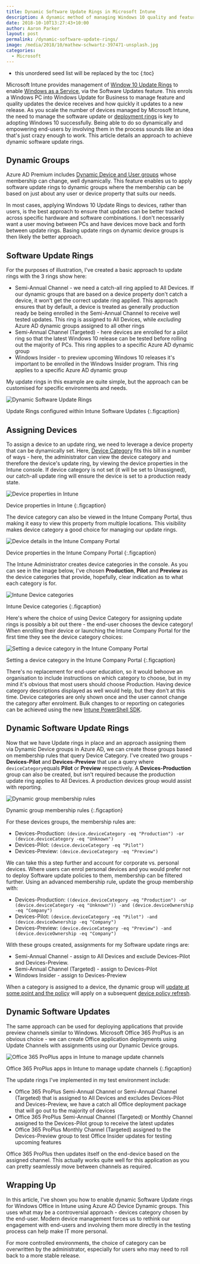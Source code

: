 ```yaml
---
title: Dynamic Software Update Rings in Microsoft Intune
description: A dynamic method of managing Windows 10 quality and feature update rings.
date: 2018-10-10T13:27:43+10:00
author: Aaron Parker
layout: post
permalink: /dynamic-software-update-rings/
image: /media/2018/10/mathew-schwartz-397471-unsplash.jpg
categories:
  - Microsoft
---
```

* this unordered seed list will be replaced by the toc
{:toc}

Microsoft Intune provides management of [Window 10 Update Rings](https://docs.microsoft.com/en-us/intune/windows-update-for-business-configure) to enable [Windows as a Service](https://docs.microsoft.com/en-us/windows/deployment/update/waas-overview#servicing-channels), via the Software Updates feature. This enrols a Windows PC into Windows Update for Business to manage feature and quality updates the device receives and how quickly it updates to a new release. As you scale the number of devices managed by Microsoft Intune, the need to manage the software update or [deployment rings](https://blog.juriba.com/windows-10-deployment-rings) is key to adopting Windows 10 successfully. Being able to do so dynamically and empowering end-users by involving them in the process sounds like an idea that's just crazy enough to work. This article details an approach to achieve dynamic software update rings.

## Dynamic Groups

Azure AD Premium includes [Dynamic Device and User groups](https://docs.microsoft.com/en-us/azure/active-directory/users-groups-roles/groups-create-rule) whose membership can change, well dynamically. This feature enables us to apply software update rings to dynamic groups where the membership can be based on just about any user or device property that suits our needs.

In most cases, applying Windows 10 Update Rings to devices, rather than users, is the best approach to ensure that updates can be better tracked across specific hardware and software combinations. I don't necessarily want a user moving between PCs and have devices move back and forth between update rings. Basing update rings on dynamic device groups is then likely the better approach.

## Software Update Rings

For the purposes of illustration, I've created a basic approach to update rings with the 3 rings show here:

* Semi-Annual Channel - we need a catch-all ring applied to All Devices. If our dynamic groups that are based on a device property don't catch a device, it won't get the correct update ring applied. This approach ensures that by default, a device is treated as generally production ready be being enrolled in the Semi-Annual Channel to receive well tested updates. This ring is assigned to All Devices, while _excluding_ Azure AD dynamic groups assigned to all other rings
* Semi-Annual Channel (Targeted) - here devices are enrolled for a pilot ring so that the latest Windows 10 release can be tested before rolling out the majority of PCs. This ring applies to a specific Azure AD dynamic group
* Windows Insider - to preview upcoming Windows 10 releases it's important to be enrolled in the Windows Insider program. This ring applies to a specific Azure AD dynamic group

My update rings in this example are quite simple, but the approach can be customised for specific environments and needs.

![Dynamic Software Update Rings]({{site.baseurl}}/media/2018/10/SoftwareUpdateRings.png)

Update Rings configured within Intune Software Updates
{:.figcaption}

## Assigning Devices

To assign a device to an update ring, we need to leverage a device property that can be dynamically set. Here, [Device Category](https://docs.microsoft.com/en-us/intune/device-group-mapping) fits this bill in a number of ways - here, the administrator can view the device category and therefore the device's update ring, by viewing the device properties in the Intune console. If device category is not set (it will be set to Unassigned), our catch-all update ring will ensure the device is set to a production ready state.

![Device properties in Intune]({{site.baseurl}}/media/2018/10/IntuneDeviceProperties.png)

Device properties in Intune
{:.figcaption}

The device category can also be viewed in the Intune Company Portal, thus making it easy to view this property from multiple locations. This visibility makes device category a good choice for managing our update rings.

![Device details in the Intune Company Portal]({{site.baseurl}}/media/2018/10/IntuneCompanyPortalDeviceDetails.png)

Device properties in the Intune Company Portal
{:.figcaption}

The Intune Administrator creates device categories in the console. As you can see in the image below, I've chosen **Production**, **Pilot** and **Preview** as the device categories that provide, hopefully, clear indication as to what each category is for.

![Intune Device categories]({{site.baseurl}}/media/2018/10/IntuneDevcecategories.png)

Intune Device categories
{:.figcaption}

Here's where the choice of using Device Category for assigning update rings is possibly a bit out there - the end-user chooses the device category! When enrolling their device or launching the Intune Company Portal for the first time they see the device category choices:

![Setting a device category in the Intune Company Portal]({{site.baseurl}}/media/2018/10/IntuneCompanyPortalDeviceCategory.png)

Setting a device category in the Intune Company Portal
{:.figcaption}

There's no replacement for end-user education, so it would behoove an organisation to include instructions on which category to choose, but in my mind it's obvious that most users should choose Production. Having device category descriptions displayed as well would help, but they don't at this time. Device categories are only shown once and the user cannot change the category after enrolment. Bulk changes to or reporting on categories can be achieved using the new [Intune PowerShell SDK](https://github.com/Microsoft/Intune-PowerShell-SDK).

## Dynamic Software Update Rings

Now that we have Update rings in place and an approach assigning them via Dynamic Device groups in Azure AD, we can create those groups based on membership rules that query Device Category. I've created two groups - **Devices-Pilot** and **Devices-Preview** that use a query where `deviceCategory`equals **Pilot** or **Preview** respectively. A **Devices-Production** group can also be created, but isn't required because the production update ring applies to All Devices. A production devices group would assist with reporting.

![Dynamic group membership rules]({{site.baseurl}}/media/2018/10/DynamicGroupRule.png)

Dynamic group membership rules
{:.figcaption}

For these devices groups, the membership rules are:

* Devices-Production: `(device.deviceCategory -eq "Production") -or (device.deviceCategory -eq "Unknown")`
* Devices-Pilot: `(device.deviceCategory -eq "Pilot")`
* Devices-Preview: `(device.deviceCategory -eq "Preview")`

We can take this a step further and account for corporate vs. personal devices. Where users can enrol personal devices and you would prefer not to deploy Software update policies to them, membership can be filtered further. Using an advanced membership rule, update the group membership with:

* Devices-Production: `((device.deviceCategory -eq "Production") -or (device.deviceCategory -eq "Unknown")) -and (device.deviceOwnership -eq "Company")`
* Devices-Pilot: `(device.deviceCategory -eq "Pilot") -and (device.deviceOwnership -eq "Company")`
* Devices-Preview: `(device.deviceCategory -eq "Preview") -and (device.deviceOwnership -eq "Company")`

With these groups created, assignments for my Software update rings are:

* Semi-Annual Channel - assign to All Devices and exclude Devices-Pilot and Devices-Preview.
* Semi-Annual Channel (Targeted) - assign to Devices-Pilot
* Windows Insider - assign to Devices-Preview

When a category is assigned to a device, the dynamic group will [update at some point and the policy](https://docs.microsoft.com/en-us/azure/active-directory/users-groups-roles/groups-troubleshooting) will apply on a subsequent [device policy refresh](https://docs.microsoft.com/en-au/intune/manage-settings-and-features-on-your-devices-with-microsoft-intune-policies).

## Dynamic Software Updates

The same approach can be used for deploying applications that provide preview channels similar to Windows. Microsoft Office 365 ProPlus is an obvious choice - we can create Office application deployments using Update Channels with assignments using our Dynamic Device groups.

![Office 365 ProPlus apps in Intune to manage update channels]({{site.baseurl}}/media/2018/10/Office365ProPlus.png)

Office 365 ProPlus apps in Intune to manage update channels
{:.figcaption}

The update rings I've implemented in my test environment include:

* Office 365 ProPlus Semi-Annual Channel or Semi-Annual Channel (Targeted) that is assigned to All Devices and excludes Devices-Pilot and Devices-Preview, we have a catch all Office deployment package that will go out to the majority of devices
* Office 365 ProPlus Semi-Annual Channel (Targeted) or Monthly Channel assigned to the Devices-Pilot group to receive the latest updates
* Office 365 ProPlus Monthly Channel (Targeted) assigned to the Devices-Preview group to test Office Insider updates for testing upcoming features

Office 365 ProPlus then updates itself on the end-device based on the assigned channel. This actually works quite well for this application as you can pretty seamlessly move between channels as required.

## Wrapping Up

In this article, I've shown you how to enable dynamic Software Update rings for Windows Office in Intune using Azure AD Device Dynamic groups. This uses what may be a controversial approach - devices category chosen by the end-user. Modern device management forces us to rethink our engagement with end-users and involving them more directly in the testing process can help make IT more personal.

For more controlled environments, the choice of category can be overwritten by the administrator, especially for users who may need to roll back to a more stable release.
